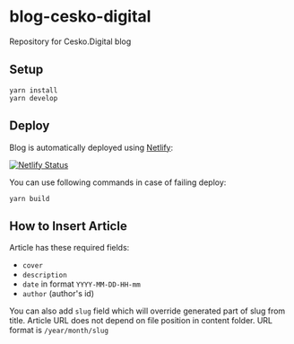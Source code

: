 # blog-cesko-digital

Repository for Cesko.Digital blog 

## Setup
```shell script
yarn install
yarn develop
```

## Deploy

Blog is automatically deployed using [Netlify](https://www.netlify.com/):

[![Netlify Status](https://api.netlify.com/api/v1/badges/c9e3c5ff-3123-458a-b7a1-136331a3a0f4/deploy-status)](https://app.netlify.com/sites/kind-kepler-fc4111/deploys)

You can use following commands in case of failing deploy: 
```shell script
yarn build
```

## How to Insert Article

Article has these required fields: 

- `cover`
- `description`
- `date` in format `YYYY-MM-DD-HH-mm`
- `author` (author's id)

You can also add `slug` field which will override generated part of slug from title. Article URL does not depend on file position in content folder. URL format is `/year/month/slug`
